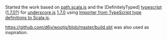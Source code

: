Started the work based on [path.scala.js](https://github.com/andreaferretti/paths-scala-js) and the [DefinitelyTyped] [typescript](https://github.com/borisyankov/DefinitelyTyped/tree/master/underscore) ([1.7.0?](https://github.com/borisyankov/DefinitelyTyped/blob/a6e165ec11d827fe22550c9af868b29e67b9e5b7/underscore/underscore.d.ts)) for [underscore.js](https://github.com/jashkenas/underscore) [1.7.0](https://github.com/jashkenas/underscore/tree/1.7.0) using [Importer from TypeScript type definitions to Scala.js](https://github.com/sjrd/scala-js-ts-importer).

https://github.com/d6y/wootjs/blob/master/build.sbt was also used as inspiration.